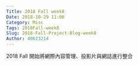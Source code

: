 ```yaml
---
Title: 2018 Fall week8
Date: 2018-10-29 11:00
Category: Misc
Tags: 2018Fall-week8
Slug: 2018-Fall-Project-Blog-week8
Author: 40623214
---
```


2018 Fall 開始將網際內容管理、投影片與網誌進行整合

<!-- PELICAN_END_SUMMARY -->

